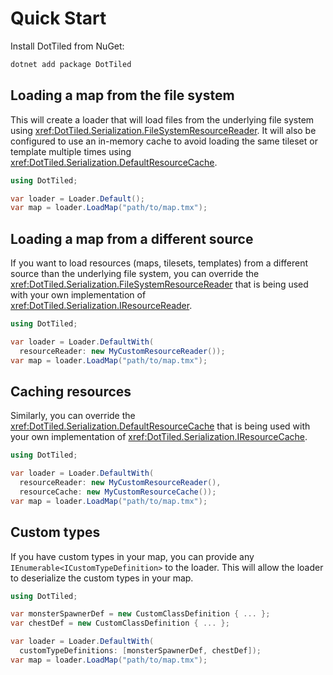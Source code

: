 # Quick Start

Install DotTiled from NuGet:

```bash
dotnet add package DotTiled
```

## Loading a map from the file system

This will create a loader that will load files from the underlying file system using <xref:DotTiled.Serialization.FileSystemResourceReader>. It will also be configured to use an in-memory cache to avoid loading the same tileset or template multiple times using <xref:DotTiled.Serialization.DefaultResourceCache>.

```csharp
using DotTiled;

var loader = Loader.Default();
var map = loader.LoadMap("path/to/map.tmx");
```

## Loading a map from a different source

If you want to load resources (maps, tilesets, templates) from a different source than the underlying file system, you can override the <xref:DotTiled.Serialization.FileSystemResourceReader> that is being used with your own implementation of <xref:DotTiled.Serialization.IResourceReader>.

```csharp	
using DotTiled;

var loader = Loader.DefaultWith(
  resourceReader: new MyCustomResourceReader());
var map = loader.LoadMap("path/to/map.tmx");
```

## Caching resources

Similarly, you can override the <xref:DotTiled.Serialization.DefaultResourceCache> that is being used with your own implementation of <xref:DotTiled.Serialization.IResourceCache>.

```csharp
using DotTiled;

var loader = Loader.DefaultWith(
  resourceReader: new MyCustomResourceReader(),
  resourceCache: new MyCustomResourceCache());
var map = loader.LoadMap("path/to/map.tmx");
```

## Custom types

If you have custom types in your map, you can provide any `IEnumerable<ICustomTypeDefinition>` to the loader. This will allow the loader to deserialize the custom types in your map.

```csharp
using DotTiled;

var monsterSpawnerDef = new CustomClassDefinition { ... };
var chestDef = new CustomClassDefinition { ... };

var loader = Loader.DefaultWith(
  customTypeDefinitions: [monsterSpawnerDef, chestDef]);
var map = loader.LoadMap("path/to/map.tmx");
```